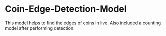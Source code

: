 # Coin-Edge-Detection-Model
This model helps to find the edges of coins in live. Also included a counting model after performing detection. 
